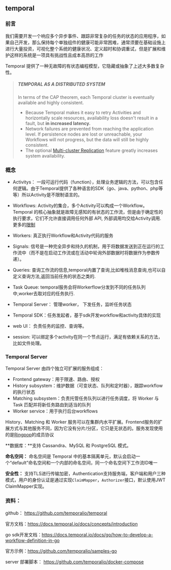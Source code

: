 ## temporal

### 前言

我们需要开发一个响应多个异步事件、跟踪非常复杂的任务的状态的应用程序，如果自己开发，那么保持每个单独组件的健康可能非常困难，通常须要在基础设施上进行大量投资，可视化整个系统的健康状况、定义超时和协调重试，但是扩展和维护这样的系统是一项具有挑战性且成本高昂的工作

Temporal 提供了一种无故障的有状态编程模型，它隐藏或抽象了上述大多数复杂性。

> ##### TEMPORAL AS A DISTRIBUTED SYSTEM
>
> In terms of the CAP theorem, each Temporal cluster is eventually available and highly consistent.
>
> - Because Temporal makes it easy to retry Activities and horizontally scale resources, availability loss doesn't result in a fault, but **in increased latency.**
> - Network failures are prevented from reaching the application level. If persistence nodes are lost or unreachable, your Workflows will not progress, but the data will still be highly consistent.
> - The optional [Multi-cluster Replication](https://docs.temporal.io/docs/server/multi-cluster) feature greatly increases system availability.

### 概念

- Activitys： 一段可运行代码（function），处理业务逻辑的方法，可以包含任何逻辑。由于Temporal提供了各种语言的SDK（go、java、python、php等等）所以Activity是不限制语言的。
- Workflows: Activity的集合，多个Activity可以构成一个Workflow。Temporal 的核心抽象就是故障无感知的有状态的工作流，但是由于确定性的执行要求，它们不允许直接调用任何外部 API, 外部调用均交给Activity调用. 更多的[限制](https://docs.temporal.io/docs/go/how-to-develop-a-workflow-definition-in-go)

- Workers: 真正执行Workflow和Activity代码的服务
- Signals: 信号是一种完全异步和持久的机制，用于将数据发送到正在运行的工作流中（而不是在启动工作流或在活动中轮询外部数据时将数据作为参数传递）。
- Queries: 查询工作流的信息,temporal内置了查询,比如堆栈消息查询,也可以自定义查询方法,返回当前任务的状态之类的.
- Task Queue: temporal服务会将Workerflow分发到不同的任务队列中,worker去取对应的任务执行.
- Temporal Server： 管理worker， 下发任务，监听任务状态
- Temporal SDK：任务发起者，基于sdk开发workflow和activity具体的实现
- web UI： 负责任务的监控、查询等。

- session: 可以绑定多个activity在同一个节点运行，满足有依赖关系的方法，比如文件处理。

### Temporal Server 

Temporal Server 由四个独立可扩展的服务组成：

- Frontend gateway：用于限速、路由、授权
- History subsystem：维护数据（可变状态、队列和定时器），跟踪workflow的执行状态
- Matching subsystem：负责托管任务队列以进行任务调度，将 Worker 与 Task 匹配并将新任务路由到适当的队列
- Worker service：用于执行后台workflows

History、Matching 和 Worker 服务可以在集群内水平扩展。Frontend服务的扩展方式与其他服务不同，因为它没有分片/分区，它只是无状态的。服务发现使用的是[Ringpop](https://github.com/temporalio/ringpop-go)的成员协议

**数据库：**支持 Cassandra、MySQL 和 PostgreSQL 模式。

 **命名空间：** 命名空间是 Temporal 中的基本隔离单元，默认会启动一个“default”命名空间和一个内部的命名空间，同一个命名空间下工作流ID唯一

**安全性：** 支持TLS进行传输加密，Authentication支持服务端，客户端和用户三种模式，用户的身份认证是通过实现`ClaimMapper`，`Authorizer`接口，默认使用JWT ClaimMapper实现。

### 资料：

github： https://github.com/temporalio/temporal

官方文档：https://docs.temporal.io/docs/concepts/introduction

go sdk开发文档：https://docs.temporal.io/docs/go/how-to-develop-a-workflow-definition-in-go

官方示例：https://github.com/temporalio/samples-go

server 部署脚本： https://github.com/temporalio/docker-compose